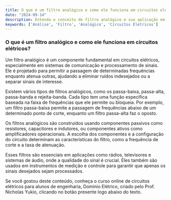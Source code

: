 ```yaml
---
title: O que é um filtro analógico e como ele funciona em circuitos elétricos?
date: "2024-09-14"
description: Entenda o conceito de filtro analógico e sua aplicação em circuitos elétricos.
keywords: ['Análise', 'Filtro', 'Analógico', 'Circuitos Elétricos']
---
```


### O que é um filtro analógico e como ele funciona em circuitos elétricos?

Um filtro analógico é um componente fundamental em circuitos elétricos, especialmente em sistemas de comunicação e processamento de sinais. Ele é projetado para permitir a passagem de determinadas frequências enquanto atenua outras, ajudando a eliminar ruídos indesejados ou a separar sinais de interesse.

Existem vários tipos de filtros analógicos, como os passa-baixa, passa-alta, passa-banda e rejeita-banda. Cada tipo tem uma função específica baseada na faixa de frequências que ele permite ou bloqueia. Por exemplo, um filtro passa-baixa permite a passagem de frequências abaixo de um determinado ponto de corte, enquanto um filtro passa-alta faz o oposto.

Os filtros analógicos são construídos usando componentes passivos como resistores, capacitores e indutores, ou componentes ativos como amplificadores operacionais. A escolha dos componentes e a configuração do circuito determinam as características do filtro, como a frequência de corte e a taxa de atenuação.

Esses filtros são essenciais em aplicações como rádios, televisores e sistemas de áudio, onde a qualidade do sinal é crucial. Eles também são usados em instrumentos de medição e controle para garantir que apenas os sinais desejados sejam processados.

Se você gostou deste conteúdo, conheça o curso online de circuitos elétricos para alunos de engenharia, Domínio Elétrico, criado pelo Prof. Nicholas Yukio, clicando no botão presente logo abaixo do texto.
